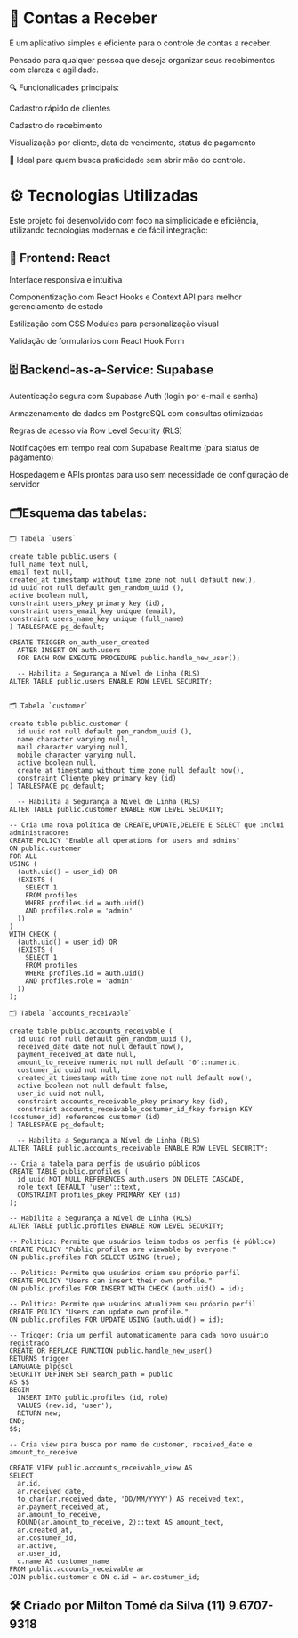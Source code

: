 # 📲 Contas a Receber

É um aplicativo simples e eficiente para o controle de contas a receber.

Pensado para qualquer pessoa que deseja organizar seus recebimentos com clareza e agilidade.

🔍 Funcionalidades principais:

Cadastro rápido de clientes

Cadastro do recebimento

Visualização por cliente, data de vencimento, status de pagamento

🧩 Ideal para quem busca praticidade sem abrir mão do controle.

# ⚙️ Tecnologias Utilizadas

Este projeto foi desenvolvido com foco na simplicidade e eficiência, utilizando tecnologias modernas e de fácil integração:

## 🧩 Frontend: React

Interface responsiva e intuitiva

Componentização com React Hooks e Context API para melhor gerenciamento de estado

Estilização com CSS Modules para personalização visual

Validação de formulários com React Hook Form

## 🗄️ Backend-as-a-Service: Supabase

Autenticação segura com Supabase Auth (login por e-mail e senha)

Armazenamento de dados em PostgreSQL com consultas otimizadas

Regras de acesso via Row Level Security (RLS)

Notificações em tempo real com Supabase Realtime (para status de pagamento)

Hospedagem e APIs prontas para uso sem necessidade de configuração de servidor

## 🗂️Esquema das tabelas:

```
🗂️ Tabela `users`

create table public.users (
full_name text null,
email text null,
created_at timestamp without time zone not null default now(),
id uuid not null default gen_random_uuid (),
active boolean null,
constraint users_pkey primary key (id),
constraint users_email_key unique (email),
constraint users_name_key unique (full_name)
) TABLESPACE pg_default;

CREATE TRIGGER on_auth_user_created
  AFTER INSERT ON auth.users
  FOR EACH ROW EXECUTE PROCEDURE public.handle_new_user();

  -- Habilita a Segurança a Nível de Linha (RLS)
ALTER TABLE public.users ENABLE ROW LEVEL SECURITY;


🗂️ Tabela `customer`

create table public.customer (
  id uuid not null default gen_random_uuid (),
  name character varying null,
  mail character varying null,
  mobile character varying null,
  active boolean null,
  create_at timestamp without time zone null default now(),
  constraint Cliente_pkey primary key (id)
) TABLESPACE pg_default;

  -- Habilita a Segurança a Nível de Linha (RLS)
ALTER TABLE public.customer ENABLE ROW LEVEL SECURITY;

-- Cria uma nova política de CREATE,UPDATE,DELETE E SELECT que inclui administradores
CREATE POLICY "Enable all operations for users and admins"
ON public.customer
FOR ALL
USING (
  (auth.uid() = user_id) OR
  (EXISTS (
    SELECT 1
    FROM profiles
    WHERE profiles.id = auth.uid()
    AND profiles.role = 'admin'
  ))
)
WITH CHECK (
  (auth.uid() = user_id) OR
  (EXISTS (
    SELECT 1
    FROM profiles
    WHERE profiles.id = auth.uid()
    AND profiles.role = 'admin'
  ))
);

🗂️ Tabela `accounts_receivable`

create table public.accounts_receivable (
  id uuid not null default gen_random_uuid (),
  received_date date not null default now(),
  payment_received_at date null,
  amount_to_receive numeric not null default '0'::numeric,
  costumer_id uuid not null,
  created_at timestamp with time zone not null default now(),
  active boolean not null default false,
  user_id uuid not null,
  constraint accounts_receivable_pkey primary key (id),
  constraint accounts_receivable_costumer_id_fkey foreign KEY (costumer_id) references customer (id)
) TABLESPACE pg_default;

  -- Habilita a Segurança a Nível de Linha (RLS)
ALTER TABLE public.accounts_receivable ENABLE ROW LEVEL SECURITY;

-- Cria a tabela para perfis de usuário públicos
CREATE TABLE public.profiles (
  id uuid NOT NULL REFERENCES auth.users ON DELETE CASCADE,
  role text DEFAULT 'user'::text,
  CONSTRAINT profiles_pkey PRIMARY KEY (id)
);

-- Habilita a Segurança a Nível de Linha (RLS)
ALTER TABLE public.profiles ENABLE ROW LEVEL SECURITY;

-- Política: Permite que usuários leiam todos os perfis (é público)
CREATE POLICY "Public profiles are viewable by everyone."
ON public.profiles FOR SELECT USING (true);

-- Política: Permite que usuários criem seu próprio perfil
CREATE POLICY "Users can insert their own profile."
ON public.profiles FOR INSERT WITH CHECK (auth.uid() = id);

-- Política: Permite que usuários atualizem seu próprio perfil
CREATE POLICY "Users can update own profile."
ON public.profiles FOR UPDATE USING (auth.uid() = id);

-- Trigger: Cria um perfil automaticamente para cada novo usuário registrado
CREATE OR REPLACE FUNCTION public.handle_new_user()
RETURNS trigger
LANGUAGE plpgsql
SECURITY DEFINER SET search_path = public
AS $$
BEGIN
  INSERT INTO public.profiles (id, role)
  VALUES (new.id, 'user');
  RETURN new;
END;
$$;

-- Cria view para busca por name de customer, received_date e amount_to_receive

CREATE VIEW public.accounts_receivable_view AS
SELECT
  ar.id,
  ar.received_date,
  to_char(ar.received_date, 'DD/MM/YYYY') AS received_text,
  ar.payment_received_at,
  ar.amount_to_receive,
  ROUND(ar.amount_to_receive, 2)::text AS amount_text,
  ar.created_at,
  ar.costumer_id,
  ar.active,
  ar.user_id,
  c.name AS customer_name
FROM public.accounts_receivable ar
JOIN public.customer c ON c.id = ar.costumer_id;

```

## 🛠️ Criado por Milton Tomé da Silva (11) 9.6707-9318
